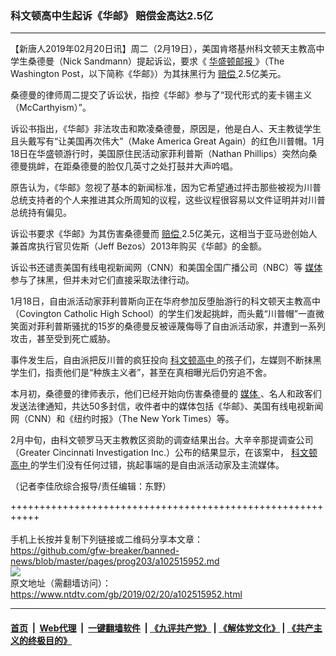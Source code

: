 ### 科文顿高中生起诉《华邮》 赔偿金高达2.5亿
------------------------

<div class="post_content">
 <p>
  【新唐人2019年02月20日讯】周二（2月19日），美国肯塔基州科文顿天主教高中学生桑德曼（Nick Sandmann）提起诉讼，要求《
  <a href="https://www.ntdtv.com/gb/华盛顿邮报.htm">
   华盛顿邮报
  </a>
  》（The Washington Post，以下简称《华邮》）为其抹黑行为
  <a href="https://www.ntdtv.com/gb/赔偿.htm">
   赔偿
  </a>
  2.5亿美元。
 </p>
 <p>
  桑德曼的律师周二提交了诉讼状，指控《华邮》参与了“现代形式的麦卡锡主义（McCarthyism）”。
 </p>
 <p>
  诉讼书指出，《华邮》非法攻击和欺凌桑德曼，原因是，他是白人、天主教徒学生且头戴写有“让美国再次伟大”（Make America Great Again）的红色川普帽。1月18日在华盛顿游行时，美国原住民活动家菲利普斯（Nathan Phillips）突然向桑德曼挑衅，在距桑德曼的脸仅几英寸之处打鼓并大声吟唱。
 </p>
 <p>
  原告认为，《华邮》忽视了基本的新闻标准，因为它希望通过抨击那些被视为川普总统支持者的个人来推进其众所周知的议程，这些议程很容易以文件证明并对川普总统持有偏见。
 </p>
 <p>
  诉讼书要求《华邮》为其伤害桑德曼而
  <a href="https://www.ntdtv.com/gb/赔偿.htm">
   赔偿
  </a>
  2.5亿美元，这相当于亚马逊创始人兼首席执行官贝佐斯（Jeff Bezos）2013年购买《华邮》的金额。
 </p>
 <p>
  诉讼书还谴责美国有线电视新闻网（CNN）和美国全国广播公司（NBC）等
  <a href="https://www.ntdtv.com/gb/媒体.htm">
   媒体
  </a>
  参与了抹黑，但并未对它们直接采取法律行动。
 </p>
 <p>
  1月18日，自由派活动家菲利普斯向正在华府参加反堕胎游行的科文顿天主教高中（Covington Catholic High School）的学生们发起挑衅，而头戴“川普帽”一直微笑面对菲利普斯骚扰的15岁的桑德曼反被诬蔑侮辱了自由派活动家，并遭到一系列攻击，甚至受到死亡威胁。
 </p>
 <p>
  事件发生后，自由派把反川普的疯狂投向
  <a href="https://www.ntdtv.com/gb/科文顿高中.htm">
   科文顿高中
  </a>
  的孩子们，左媒则不断抹黑学生们，指责他们是“种族主义者”，甚至在真相曝光后仍穷追不舍。
 </p>
 <p>
  本月初，桑德曼的律师表示，他们已经开始向伤害桑德曼的
  <a href="https://www.ntdtv.com/gb/媒体.htm">
   媒体
  </a>
  、名人和政客们发送法律通知，共达50多封信，收件者中的媒体包括《华邮》、美国有线电视新闻网（CNN）和《纽约时报》（The New York Times）等。
 </p>
 <p>
  2月中旬，由科文顿罗马天主教教区资助的调查结果出台。大辛辛那提调查公司（Greater Cincinnati Investigation Inc.）公布的结果显示，在该案中，
  <a href="https://www.ntdtv.com/gb/科文顿高中.htm">
   科文顿高中
  </a>
  的学生们没有任何过错，挑起事端的是自由派活动家及主流媒体。
 </p>
 <p>
  （记者李佳欣综合报导/责任编辑：东野）
 </p>
 <div class="single_ad">
 </div>
</div>

+++++++++++++++++++++++++++++++++++++++++++++++++++++++++++<br/><br/>
手机上长按并复制下列链接或二维码分享本文章：<br/>
https://github.com/gfw-breaker/banned-news/blob/master/pages/prog203/a102515952.md <br/>
<a href='https://github.com/gfw-breaker/banned-news/blob/master/pages/prog203/a102515952.md'><img src='https://github.com/gfw-breaker/banned-news/blob/master/pages/prog203/a102515952.md.png'/></a> <br/>
原文地址（需翻墙访问）：https://www.ntdtv.com/gb/2019/02/20/a102515952.html


------------------------
#### [首页](https://github.com/gfw-breaker/banned-news/blob/master/README.md) &nbsp;|&nbsp; [Web代理](https://github.com/labour-camp/helloworld) &nbsp;|&nbsp; [一键翻墙软件](https://github.com/gfw-breaker/nogfw/blob/master/README.md) &nbsp;| [《九评共产党》](https://github.com/gfw-breaker/9ping.md/blob/master/README.md#九评之一评共产党是什么) | [《解体党文化》](https://github.com/gfw-breaker/jtdwh.md/blob/master/README.md) | [《共产主义的终极目的》](https://github.com/gfw-breaker/gczydzjmd.md/blob/master/README.md)

